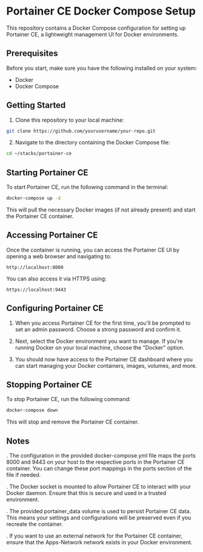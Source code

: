 # Portainer CE Docker Compose Setup

This repository contains a Docker Compose configuration for setting up Portainer CE, a lightweight management UI for Docker environments.

## Prerequisites

Before you start, make sure you have the following installed on your system:

- Docker
- Docker Compose

## Getting Started

1. Clone this repository to your local machine:

```bash
git clone https://github.com/yourusername/your-repo.git
```

2. Navigate to the directory containing the Docker Compose file:
```bash
cd ~/stacks/portainer-ce
```

## Starting Portainer CE

To start Portainer CE, run the following command in the terminal:

```bash
docker-compose up -d
```

This will pull the necessary Docker images (if not already present) and start the Portainer CE container.

## Accessing Portainer CE

Once the container is running, you can access the Portainer CE UI by opening a web browser and navigating to:

    http://localhost:8000

You can also access it via HTTPS using:

    https://localhost:9443

## Configuring Portainer CE

1. When you access Portainer CE for the first time, you'll be prompted to set an admin password. Choose a strong password and confirm it.

2. Next, select the Docker environment you want to manage. If you're running Docker on your local machine, choose the "Docker" option.

3. You should now have access to the Portainer CE dashboard where you can start managing your Docker containers, images, volumes, and more.

## Stopping Portainer CE

To stop Portainer CE, run the following command:

```bash
docker-compose down
```

This will stop and remove the Portainer CE container.

## Notes

. The configuration in the provided docker-compose.yml file maps the ports 8000 and 9443 on your host to the respective ports in the Portainer CE container. You can change these port mappings in the ports section of the file if needed.

. The Docker socket is mounted to allow Portainer CE to interact with your Docker daemon. Ensure that this is secure and used in a trusted environment.

. The provided portainer_data volume is used to persist Portainer CE data. This means your settings and configurations will be preserved even if you recreate the container.

. If you want to use an external network for the Portainer CE container, ensure that the Apps-Network network exists in your Docker environment.
